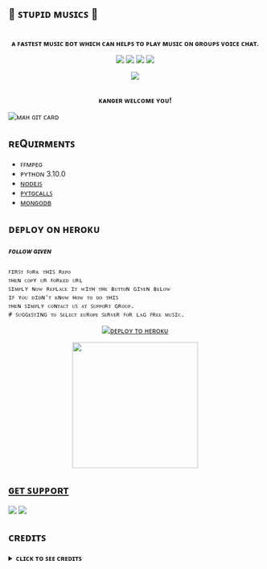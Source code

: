 
<h2 align="centre">🍑 ꜱᴛᴜᴘɪᴅ ᴍᴜꜱɪᴄꜱ 🍑 </h2>

<p align="center">
    <br><b>ᴀ ꜰᴀꜱᴛᴇꜱᴛ ᴍᴜꜱɪᴄ ʙᴏᴛ ᴡʜɪᴄʜ ᴄᴀɴ ʜᴇʟᴘꜱ ᴛᴏ ᴘʟᴀʏ ᴍᴜꜱɪᴄ ᴏɴ ɢʀᴏᴜᴘꜱ ᴠᴏɪᴄᴇ ᴄʜᴀᴛ.</b><br>
</p>

<p align="center">
    <a href="https://www.python.org/" alt="made-with-python"> <img src="https://img.shields.io/badge/Made%20with-Python-black.svg?style=flat-square&logo=python&logoColor=blue&color=red" /></a>
    <a href="https://github.com/mrluckyxd/stupid-musics"> <img src="https://img.shields.io/github/forks/mrluckyxd/stupid-musics?color=red&logo=github&logoColor=blue&style=flat-square" /></a>
    <a href="https://github.com/mrluckyxd/stupid-musics"> <img src="https://img.shields.io/github/repo-size/mrluckyxd/stupid-musics?color=red&logo=github&logoColor=blue&style=flat-square" /></a>    
    <a href="https://github.com/mrluckyxd/stupid-musics"> <img src="https://img.shields.io/github/stars/mrluckyxd/stupid-musics?color=red&logo=github&logoColor=blue&style=flat-square" /></a>
</p>

<p align="center"><a href="https://t.me/terayaarhoomai"><img src="https://telegra.ph/file/6bd602911c6e87f58644d.jpg"></a></p>
<p align="center">

<p align="center">
    <br><b>ᴋᴀɴɢᴇʀ ᴡᴇʟᴄᴏᴍᴇ ʏᴏᴜ!</b><br>
</p>

![ᴍᴀʜ ɢɪᴛ ᴄᴀʀᴅ](https://github-readme-stats.vercel.app/api/pin/?username=mrluckyxd&repo=stupid-musics&theme=dark)


<h3>

## ʀᴇQᴜɪʀᴍᴇɴᴛꜱ

- ꜰꜰᴍᴘᴇɢ
- ᴘʏᴛʜᴏɴ 3.10.0
- [ɴᴏᴅᴇᴊꜱ](https://nodesource.com/)
- [ᴘʏᴛɢᴄᴀʟʟꜱ](https://github.com/pytgcalls/pytgcalls)
- [ᴍᴏɴɢᴏᴅʙ](https://cloud.mongodb.com/)


## ᴅᴇᴘʟᴏʏ ᴏɴ ʜᴇʀᴏᴋᴜ

##### ꜰᴏʟʟᴏᴡ ɢɪᴠᴇɴ
```ꜱʜ
ꜰɪʀꜱᴛ ꜰᴏʀᴋ ᴛʜɪꜱ ʀᴇᴘᴏ
ᴛʜᴇɴ ᴄᴏᴘʏ ᴜʀ ꜰᴏʀᴋᴇᴅ ᴜʀʟ
ꜱɪᴍᴘʟʏ ɴᴏᴡ ʀᴇᴘʟᴀᴄᴇ ɪᴛ ᴡɪᴛʜ ᴛʜᴇ ʙᴜᴛᴛᴏɴ ɢɪᴠᴇɴ ʙᴇʟᴏᴡ
ɪꜰ ʏᴏᴜ ᴅɪᴅɴ'ᴛ ᴋɴᴏᴡ ʜᴏᴡ ᴛᴏ ᴅᴏ ᴛʜɪꜱ
ᴛʜᴇɴ ꜱɪᴍᴘʟʏ ᴄᴏɴᴛᴀᴄᴛ ᴜꜱ ᴀᴛ ꜱᴜᴘᴘᴏʀᴛ ɢʀᴏᴜᴘ.
# ꜱᴜɢɢᴇꜱᴛɪɴɢ ᴛᴏ ꜱᴇʟᴇᴄᴛ ᴇᴜʀᴏᴘᴇ ꜱᴇʀᴠᴇʀ ꜰᴏʀ ʟᴀɢ ꜰʀᴇᴇ ᴍᴜꜱɪᴄ.
```
<p align="center"><a href="https://heroku.com/deploy?template=https://github.com/mrluckyxd/stupid-musics"><img src="https://www.herokucdn.com/deploy/button.svg" alt="ᴅᴇᴘʟᴏʏ ᴛᴏ ʜᴇʀᴏᴋᴜ" target="_blank"/></a></p>  
<p align="center"><a href="https://telegram.dog/XTZ_HerokuBot?start=UGF2YW5NYWdhci9Db2RleHVuTXVzaWNCb3QgbWFpbg"><img src="https://img.shields.io/badge/ᴅᴇᴘʟᴏʏ%20ᴠɪᴀ%20ᴛᴇʟᴇɢʀᴀᴍ-blue?style=for-the-badge&logo=telegram" width="250""/</a>  </p>


## ɢᴇᴛ ꜱᴜᴘᴘᴏʀᴛ

<a href="https://t.me/Terayaarhoomai"><img src="https://img.shields.io/badge/ᴊᴏɪɴ-ɢʀᴏᴜᴘ%20ꜱᴜᴘᴘᴏʀᴛ-blue.svg?style=for-the-badge&logo=Telegram"></a> <a href="https://t.me/official_lucky01"><img src="https://img.shields.io/badge/ᴊᴏɪɴ-ᴜᴘᴅᴀᴛᴇꜱ%20ᴄʜᴀɴɴᴇʟ-blue.svg?style=for-the-badge&logo=Telegram"></a>


## ᴄʀᴇᴅɪᴛꜱ

</details>

<details>
<summary><b> ᴄʟɪᴄᴋ ᴛᴏ ꜱᴇᴇ ᴄʀᴇᴅɪᴛꜱ </b></summary>
<br>
 
- ᴄᴀʟʟᴍᴜꜱɪᴄ
- ᴠᴄᴘʟᴀʏᴇʀʙᴏᴛ
- ᴠᴇᴇᴢ
- ᴛɢᴠᴄʙᴏᴛ
- ʏᴜᴋᴋɪ
- ᴘʏᴛɢᴄᴀʟʟꜱ

~ ꜱᴏᴍᴇ ᴘɪʀʀᴏ'ꜱ ᴛʜɪɴᴋɪɴɢ ᴛʜᴀᴛ ɪᴛꜱ ᴀ ᴋᴀɴɢ ᴏꜰ [YᴜᴋᴋɪMᴜꜱɪᴄBᴏᴛ](https://t.me/TheYukki) ꜰᴏʀ ᴛʜᴇɪʀ ᴋɪɴᴅ ɪɴꜰᴏʀᴍᴀᴛɪᴏɴ, ᴛʜɪꜱ ʙᴏᴛ ɪꜱ ʙᴀꜱᴇᴅ ᴏɴ ᴏʀɪɢɪɴᴀʟ ᴡᴏʀᴋ ᴅᴏɴᴇ ʙʏ [Rojserbest](http://github.com/rojserbest). ᴡɪᴛʜᴏᴜᴛ ʜɪꜱ ʜᴀʀᴅᴡᴏʀᴋ YᴜᴋᴋɪMᴜꜱɪᴄBᴏᴛ ᴡᴏɴᴛ ᴇxɪꜱᴛ. YᴜᴋᴋɪMᴜꜱɪᴄBᴏᴛ ɪꜱ ᴀ ᴍᴏᴅɪꜰɪᴇᴅ ᴠᴇʀꜱɪᴏɴ ᴏꜰ [Callsmusic](https://github.com/callsmusic/callsmusic) ꜰᴏʀ ꜰɪᴛ ᴛʜᴇ ɴᴇᴇᴅꜱ ᴏꜰ ꜱᴏᴍᴇ ᴜꜱᴇʀꜱ.
